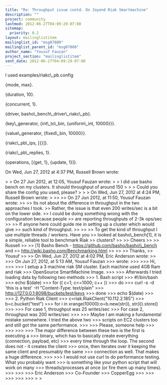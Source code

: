 ```yaml
---
title: "Re: Throughput issue contd. On Joyend Riak Smartmachine"
description: ""
project: community
lastmod: 2012-06-27T04:09:29-07:00
sitemap:
  priority: 0.2
layout: mailinglistitem
mailinglist_id: "msg07809"
mailinglist_parent_id: "msg07808"
author_name: "Yousuf Fauzan"
project_section: "mailinglistitem"
sent_date: 2012-06-27T04:09:29-07:00
---
```



I used examples/riakc\\_pb.config

{mode, max}.

{duration, 10}.

{concurrent, 1}.

{driver, basho\\_bench\\_driver\\_riakc\\_pb}.

{key\\_generator, {int\\_to\\_bin, {uniform\\_int, 10000}}}.

{value\\_generator, {fixed\\_bin, 10000}}.

{riakc\\_pb\\_ips, [{}]}.

{riakc\\_pb\\_replies, 1}.

{operations, [{get, 1}, {update, 1}]}.


On Wed, Jun 27, 2012 at 4:37 PM, Russell Brown wrote:

&gt;
&gt; On 27 Jun 2012, at 12:05, Yousuf Fauzan wrote:
&gt;
&gt; I did use basho bench on my clusters. It should throughput of around 150
&gt;
&gt;
&gt; Could you share the config you used, please?
&gt;
&gt;
&gt; On Wed, Jun 27, 2012 at 4:24 PM, Russell Brown wrote:
&gt;
&gt;&gt;
&gt;&gt; On 27 Jun 2012, at 11:50, Yousuf Fauzan wrote:
&gt;&gt;
&gt;&gt; Its not about the difference in throughput in the two approaches I took.
&gt;&gt; Rather, the issue is that even 200 writes/sec is a bit on the lower side.
&gt;&gt; I could be doing something wrong with the configuration because people
&gt;&gt; are reporting throughputs of 2-3k ops/sec
&gt;&gt;
&gt;&gt; If anyone here could guide me in setting up a cluster which would give
&gt;&gt; such kind of throughput.
&gt;&gt;
&gt;&gt;
&gt;&gt; To get the kind of throughput I use multiple threads / workers. Have you
&gt;&gt; looked at basho\\_bench[1], it is a simple, reliable tool to benchmark Riak
&gt;&gt; clusters?
&gt;&gt;
&gt;&gt; Cheers
&gt;&gt;
&gt;&gt; Russell
&gt;&gt;
&gt;&gt; [1] Basho Bench - https://github.com/basho/basho\\_bench and
&gt;&gt; http://wiki.basho.com/Benchmarking.html
&gt;&gt;
&gt;&gt;
&gt;&gt; Thanks,
&gt;&gt; Yousuf
&gt;&gt;
&gt;&gt; On Wed, Jun 27, 2012 at 4:02 PM, Eric Anderson wrote:
&gt;&gt;
&gt;&gt;&gt; On Jun 27, 2012, at 5:13 AM, Yousuf Fauzan 
&gt;&gt;&gt; wrote:
&gt;&gt;&gt;
&gt;&gt;&gt; Hi,
&gt;&gt;&gt;
&gt;&gt;&gt; I setup a 3 machine riak SM cluster. Each machine used 4GB Ram and riak
&gt;&gt;&gt; OpenSource SmartMachine Image.
&gt;&gt;&gt;
&gt;&gt;&gt; Afterwards I tried loading data by following two methods
&gt;&gt;&gt; 1. Bash script
&gt;&gt;&gt; #!/bin/bash
&gt;&gt;&gt; echo $(date)
&gt;&gt;&gt; for (( c=1; c&lt;=1000; c++ ))
&gt;&gt;&gt; do
&gt;&gt;&gt; curl -s -d 'this is a test' -H "Content-Type: text/plain"
&gt;&gt;&gt; http://127.0.0.1:8098/buckets/test/keys
&gt;&gt;&gt; done
&gt;&gt;&gt; echo $(date)
&gt;&gt;&gt;
&gt;&gt;&gt; 2. Python Riak Client
&gt;&gt;&gt; c=riak.RiakClient("10.112.2.185")
&gt;&gt;&gt; b=c.bucket("test")
&gt;&gt;&gt; for i in xrange(10000):o=b.new(str(i), str(i)).store()
&gt;&gt;&gt;
&gt;&gt;&gt; For case 1, throughput was 25 writes/sec
&gt;&gt;&gt; For case 2, throughput was 200 writes/sec
&gt;&gt;&gt;
&gt;&gt;&gt; Maybe I am making a fundamental mistake somewhere. I tried the above two
&gt;&gt;&gt; scripts on EC2 clusters too and still got the same performance.
&gt;&gt;&gt;
&gt;&gt;&gt; Please, someone help
&gt;&gt;&gt;
&gt;&gt;&gt;
&gt;&gt;&gt;
&gt;&gt;&gt; The major difference between these two is the first is executing a
&gt;&gt;&gt; binary, which has to basically create everything (connection, payload, etc)
&gt;&gt;&gt; every time through the loop. The second does not - it creates the client
&gt;&gt;&gt; once, then iterates over it keeping the same client and presumably the same
&gt;&gt;&gt; connection as well. That makes a huge difference.
&gt;&gt;&gt;
&gt;&gt;&gt; I would not use curl to do performance testing. What you probably want
&gt;&gt;&gt; is something like your python script that will work on many
&gt;&gt;&gt; threads/processes at once (or fire them up many times).
&gt;&gt;&gt;
&gt;&gt;&gt;
&gt;&gt;&gt; Eric Anderson
&gt;&gt;&gt; Co-Founder
&gt;&gt;&gt; CopperEgg
&gt;&gt;&gt;
&gt;&gt;&gt;
&gt;&gt;&gt;
&gt;&gt;&gt;
&gt;&gt;&gt;
&gt;
&gt;
